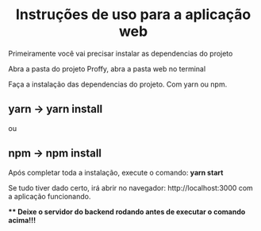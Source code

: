 <h1 align="center">Instruções de uso para a aplicação web</h1>
 
<p>Primeiramente você vai precisar instalar as dependencias do projeto</p>
<p>Abra a pasta do projeto Proffy, abra a pasta web no terminal</p>

<p>Faça a instalação das dependencias do projeto. Com yarn ou npm.</p>

 ## yarn -> yarn install 

<p>ou</p>
    
## npm -> npm install
  
<p>Após completar toda a instalação, execute o comando: <strong>yarn start</strong></p>
<p> Se tudo tiver dado certo, irá abrir no navegador: http://localhost:3000 com a aplicação funcionando. </p>
<p><strong>** Deixe o servidor do backend rodando antes de executar o comando acima!!!</strong></p>
   
